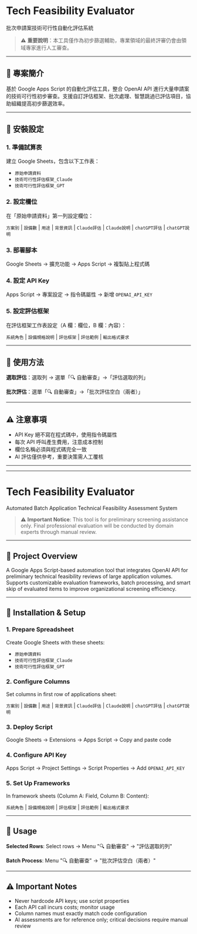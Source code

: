 # Tech Feasibility Evaluator

批次申請案技術可行性自動化評估系統

> ⚠️ **重要說明**：本工具僅作為初步篩選輔助，專業領域的最終評審仍會由領域專家進行人工審查。

---

## 📖 專案簡介

基於 Google Apps Script 的自動化評估工具，整合 OpenAI API 進行大量申請案的技術可行性初步審查。支援自訂評估框架、批次處理、智慧跳過已評估項目，協助組織提高初步篩選效率。

---

## 🚀 安裝設定

### 1. 準備試算表

建立 Google Sheets，包含以下工作表：
- `原始申請資料`
- `技術可行性評估框架_Claude`
- `技術可行性評估框架_GPT`

### 2. 設定欄位

在「原始申請資料」第一列設定欄位：

`方案別` | `設備數` | `用途` | `背景資訊` | `Claude評估` | `Claude說明` | `chatGPT評估` | `chatGPT說明`

### 3. 部署腳本

Google Sheets → 擴充功能 → Apps Script → 複製貼上程式碼

### 4. 設定 API Key

Apps Script → 專案設定 → 指令碼屬性 → 新增 `OPENAI_API_KEY`

### 5. 設定評估框架

在評估框架工作表設定（A 欄：欄位，B 欄：內容）：

`系統角色` | `設備規格說明` | `評估框架` | `評估範例` | `輸出格式要求`

---

## 📝 使用方法

**選取評估**：選取列 → 選單「🔍 自動審查」→「評估選取的列」

**批次評估**：選單「🔍 自動審查」→「批次評估空白（兩者）」

---

## ⚠️ 注意事項

- API Key 絕不寫在程式碼中，使用指令碼屬性
- 每次 API 呼叫產生費用，注意成本控制
- 欄位名稱必須與程式碼完全一致
- AI 評估僅供參考，重要決策需人工覆核

---

---

# Tech Feasibility Evaluator

Automated Batch Application Technical Feasibility Assessment System

> ⚠️ **Important Notice**: This tool is for preliminary screening assistance only. Final professional evaluation will be conducted by domain experts through manual review.

---

## 📖 Project Overview

A Google Apps Script-based automation tool that integrates OpenAI API for preliminary technical feasibility reviews of large application volumes. Supports customizable evaluation frameworks, batch processing, and smart skip of evaluated items to improve organizational screening efficiency.

---

## 🚀 Installation & Setup

### 1. Prepare Spreadsheet

Create Google Sheets with these sheets:
- `原始申請資料`
- `技術可行性評估框架_Claude`
- `技術可行性評估框架_GPT`

### 2. Configure Columns

Set columns in first row of applications sheet:

`方案別` | `設備數` | `用途` | `背景資訊` | `Claude評估` | `Claude說明` | `chatGPT評估` | `chatGPT說明`

### 3. Deploy Script

Google Sheets → Extensions → Apps Script → Copy and paste code

### 4. Configure API Key

Apps Script → Project Settings → Script Properties → Add `OPENAI_API_KEY`

### 5. Set Up Frameworks

In framework sheets (Column A: Field, Column B: Content):

`系統角色` | `設備規格說明` | `評估框架` | `評估範例` | `輸出格式要求`

---

## 📝 Usage

**Selected Rows**: Select rows → Menu "🔍 自動審查" → "評估選取的列"

**Batch Process**: Menu "🔍 自動審查" → "批次評估空白（兩者）"

---

## ⚠️ Important Notes

- Never hardcode API keys; use script properties
- Each API call incurs costs; monitor usage
- Column names must exactly match code configuration
- AI assessments are for reference only; critical decisions require manual review
